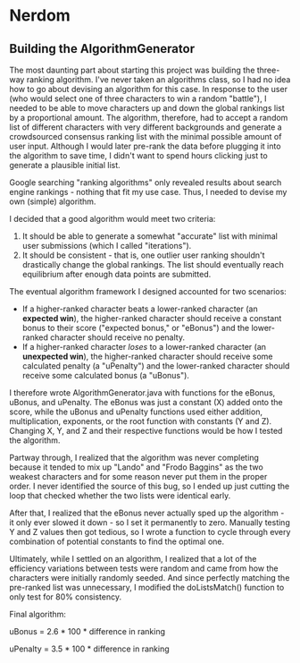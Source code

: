 # Nerdom

## Building the AlgorithmGenerator
The most daunting part about starting this project was building the three-way ranking algorithm. I've never taken an algorithms class, so I had no idea how to go about devising an algorithm for this case. In response to the user (who would select one of three characters to win a random "battle"), I needed to be able to move characters up and down the global rankings list by a proportional amount. The algorithm, therefore, had to accept a random list of different characters with very different backgrounds and generate a crowdsourced consensus ranking list with the minimal possible amount of user input. Although I would later pre-rank the data before plugging it into the algorithm to save time, I didn't want to spend hours clicking just to generate a plausible initial list.  

Google searching "ranking algorithms" only revealed results about search engine rankings - nothing that fit my use case. Thus, I needed to devise my own (simple) algorithm. 

I decided that a good algorithm would meet two criteria:
1) It should be able to generate a somewhat "accurate" list with minimal user submissions (which I called "iterations").
2) It should be consistent - that is, one outlier user ranking shouldn't drastically change the global rankings. The list should eventually reach equilibrium after enough data points are submitted.

The eventual algorithm framework I designed accounted for two scenarios:
- If a higher-ranked character beats a lower-ranked character (an **expected win**), the higher-ranked character should receive a constant bonus to their score ("expected bonus," or "eBonus") and the lower-ranked character should receive no penalty.
- If a higher-ranked character *loses* to a lower-ranked character (an **unexpected win**), the higher-ranked character should receive some calculated penalty (a "uPenalty") and the lower-ranked character should receive some calculated bonus (a "uBonus"). 

I therefore wrote AlgorithmGenerator.java with functions for the eBonus, uBonus, and uPenalty. The eBonus was just a constant (X) added onto the score, while the uBonus and uPenalty functions used either addition, multiplication, exponents, or the root function with constants (Y and Z). Changing X, Y, and Z and their respective functions would be how I tested the algorithm. 

Partway through, I realized that the algorithm was never completing because it tended to mix up "Lando" and "Frodo Baggins" as the two weakest characters and for some reason never put them in the proper order. I never identified the source of this bug, so I ended up just cutting the loop that checked whether the two lists were identical early.

After that, I realized that the eBonus never actually sped up the algorithm - it only ever slowed it down - so I set it permanently to zero. Manually testing Y and Z values then got tedious, so I wrote a function to cycle through every combination of potential constants to find the optimal one.

Ultimately, while I settled on an algorithm, I realized that a lot of the efficiency variations between tests were random and came from how the characters were initially randomly seeded. And since perfectly matching the pre-ranked list was unnecessary, I modified the doListsMatch() function to only test for 80% consistency.

Final algorithm:

uBonus = 2.6 * 100 * difference in ranking

uPenalty = 3.5 * 100 * difference in ranking